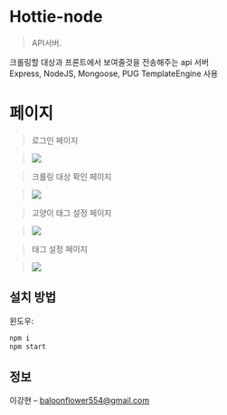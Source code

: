# Hottie-node

> API서버.

크롤링할 대상과 프론트에서 보여줄것을 전송해주는 api 서버<br>
Express, NodeJS, Mongoose, PUG TemplateEngine 사용

# 페이지

> 로그인 페이지

> ![](https://lovethereum-local.s3.ap-northeast-2.amazonaws.com/api-login.png)

> 크롤링 대상 확인 페이지

> ![](https://lovethereum-local.s3.ap-northeast-2.amazonaws.com/api-task.png)

> 고양이 태그 설정 페이지

> ![](https://lovethereum-local.s3.ap-northeast-2.amazonaws.com/api-girl.png)

> 태그 설정 페이지

> ![](https://lovethereum-local.s3.ap-northeast-2.amazonaws.com/api-task.png)

## 설치 방법

윈도우:

```sh
npm i
npm start
```

## 정보

이강현 – baloonflower554@gmail.com

<!-- Markdown link & img dfn's -->

[npm-image]: https://img.shields.io/npm/v/datadog-metrics.svg?style=flat-square
[npm-url]: https://npmjs.org/package/datadog-metrics
[npm-downloads]: https://img.shields.io/npm/dm/datadog-metrics.svg?style=flat-square
[travis-image]: https://img.shields.io/travis/dbader/node-datadog-metrics/master.svg?style=flat-square
[travis-url]: https://travis-ci.org/dbader/node-datadog-metrics
[wiki]: https://github.com/yourname/yourproject/wiki
